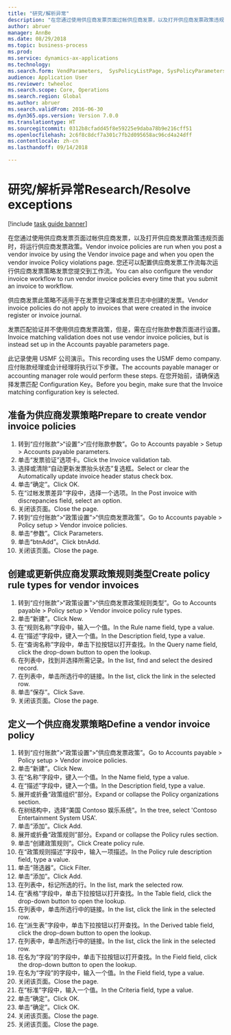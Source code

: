 ```yaml
--- 
title: "研究/解析异常"
description: "在您通过使用供应商发票页面过帐供应商发票，以及打开供应商发票政策违规页面时，将运行供应商发票政策。"
author: abruer
manager: AnnBe
ms.date: 08/29/2018
ms.topic: business-process
ms.prod: 
ms.service: dynamics-ax-applications
ms.technology: 
ms.search.form: VendParameters,  SysPolicyListPage, SysPolicyParameters, SysPolicySourceDocumentRuleType, SysPolicy, SysPolicySourceDocumentRule, SysQueryForm, SysQueryTableLookUp, SysQueryPrefixLookUp, SysQueryFieldLookUp
audience: Application User
ms.reviewer: twheeloc
ms.search.scope: Core, Operations
ms.search.region: Global
ms.author: abruer
ms.search.validFrom: 2016-06-30
ms.dyn365.ops.version: Version 7.0.0
ms.translationtype: HT
ms.sourcegitcommit: 0312b8cfadd45f8e59225e9daba78b9e216cff51
ms.openlocfilehash: 2c6f8c8dcf7a301c7fb2d095658ac96cd4a24dff
ms.contentlocale: zh-cn
ms.lasthandoff: 09/14/2018

---
```

# <a name="researchresolve-exceptions"></a><span data-ttu-id="48cae-103">研究/解析异常</span><span class="sxs-lookup"><span data-stu-id="48cae-103">Research/Resolve exceptions</span></span>

[!include [task guide banner](../../includes/task-guide-banner.md)]

<span data-ttu-id="48cae-104">在您通过使用供应商发票页面过帐供应商发票，以及打开供应商发票政策违规页面时，将运行供应商发票政策。</span><span class="sxs-lookup"><span data-stu-id="48cae-104">Vendor invoice policies are run when you post a vendor invoice by using the Vendor invoice page and when you open the vendor invoice Policy violations page.</span></span> <span data-ttu-id="48cae-105">您还可以配置供应商发票工作流每次运行供应商发票策略发票您提交到工作流。</span><span class="sxs-lookup"><span data-stu-id="48cae-105">You can also configure the vendor invoice workflow to run vendor invoice policies every time that you submit an invoice to workflow.</span></span> 

<span data-ttu-id="48cae-106">供应商发票此策略不适用于在发票登记簿或发票日志中创建的发票。</span><span class="sxs-lookup"><span data-stu-id="48cae-106">Vendor invoice policies do not apply to invoices that were created in the invoice register or invoice journal.</span></span> 

<span data-ttu-id="48cae-107">发票匹配验证并不使用供应商发票政策，但是，需在应付账款参数页面进行设置。</span><span class="sxs-lookup"><span data-stu-id="48cae-107">Invoice matching validation does not use vendor invoice policies, but is instead set up in the Accounts payable parameters page.</span></span>

<span data-ttu-id="48cae-108">此记录使用 USMF 公司演示。</span><span class="sxs-lookup"><span data-stu-id="48cae-108">This recording uses the USMF demo company.</span></span> <span data-ttu-id="48cae-109">应付账款经理或会计经理将执行以下步骤。</span><span class="sxs-lookup"><span data-stu-id="48cae-109">The accounts payable manager or accounting manager role would perform these steps.</span></span> <span data-ttu-id="48cae-110">在您开始前，请确保选择发票匹配 Configuration Key。</span><span class="sxs-lookup"><span data-stu-id="48cae-110">Before you begin, make sure that the Invoice matching configuration key is selected.</span></span>


## <a name="prepare-to-create-vendor-invoice-policies"></a><span data-ttu-id="48cae-111">准备为供应商发票策略</span><span class="sxs-lookup"><span data-stu-id="48cae-111">Prepare to create vendor invoice policies</span></span>
1. <span data-ttu-id="48cae-112">转到“应付账款”>“设置”>“应付账款参数”。</span><span class="sxs-lookup"><span data-stu-id="48cae-112">Go to Accounts payable > Setup > Accounts payable parameters.</span></span>
2. <span data-ttu-id="48cae-113">单击“发票验证”选项卡。</span><span class="sxs-lookup"><span data-stu-id="48cae-113">Click the Invoice validation tab.</span></span>
3. <span data-ttu-id="48cae-114">选择或清除“自动更新发票抬头状态”复选框。</span><span class="sxs-lookup"><span data-stu-id="48cae-114">Select or clear the Automatically update invoice header status check box.</span></span>
4. <span data-ttu-id="48cae-115">单击“确定”。</span><span class="sxs-lookup"><span data-stu-id="48cae-115">Click OK.</span></span>
5. <span data-ttu-id="48cae-116">在“过帐发票差异”字段中，选择一个选项。</span><span class="sxs-lookup"><span data-stu-id="48cae-116">In the Post invoice with discrepancies field, select an option.</span></span>
6. <span data-ttu-id="48cae-117">关闭该页面。</span><span class="sxs-lookup"><span data-stu-id="48cae-117">Close the page.</span></span>
7. <span data-ttu-id="48cae-118">转到“应付账款”>“政策设置”>“供应商发票政策”。</span><span class="sxs-lookup"><span data-stu-id="48cae-118">Go to Accounts payable > Policy setup > Vendor invoice policies.</span></span>
8. <span data-ttu-id="48cae-119">单击“参数”。</span><span class="sxs-lookup"><span data-stu-id="48cae-119">Click Parameters.</span></span>
9. <span data-ttu-id="48cae-120">单击“btnAdd”。</span><span class="sxs-lookup"><span data-stu-id="48cae-120">Click btnAdd.</span></span>
10. <span data-ttu-id="48cae-121">关闭该页面。</span><span class="sxs-lookup"><span data-stu-id="48cae-121">Close the page.</span></span>

## <a name="create-policy-rule-types-for-vendor-invoices"></a><span data-ttu-id="48cae-122">创建或更新供应商发票政策规则类型</span><span class="sxs-lookup"><span data-stu-id="48cae-122">Create policy rule types for vendor invoices</span></span>
1. <span data-ttu-id="48cae-123">转到“应付账款”>“政策设置”>“供应商发票政策规则类型”。</span><span class="sxs-lookup"><span data-stu-id="48cae-123">Go to Accounts payable > Policy setup > Vendor invoice policy rule types.</span></span>
2. <span data-ttu-id="48cae-124">单击“新建”。</span><span class="sxs-lookup"><span data-stu-id="48cae-124">Click New.</span></span>
3. <span data-ttu-id="48cae-125">在“规则名称”字段中，输入一个值。</span><span class="sxs-lookup"><span data-stu-id="48cae-125">In the Rule name field, type a value.</span></span>
4. <span data-ttu-id="48cae-126">在“描述”字段中，键入一个值。</span><span class="sxs-lookup"><span data-stu-id="48cae-126">In the Description field, type a value.</span></span>
5. <span data-ttu-id="48cae-127">在“查询名称”字段中，单击下拉按钮以打开查找。</span><span class="sxs-lookup"><span data-stu-id="48cae-127">In the Query name field, click the drop-down button to open the lookup.</span></span>
6. <span data-ttu-id="48cae-128">在列表中，找到并选择所需记录。</span><span class="sxs-lookup"><span data-stu-id="48cae-128">In the list, find and select the desired record.</span></span>
7. <span data-ttu-id="48cae-129">在列表中，单击所选行中的链接。</span><span class="sxs-lookup"><span data-stu-id="48cae-129">In the list, click the link in the selected row.</span></span>
8. <span data-ttu-id="48cae-130">单击“保存”。</span><span class="sxs-lookup"><span data-stu-id="48cae-130">Click Save.</span></span>
9. <span data-ttu-id="48cae-131">关闭该页面。</span><span class="sxs-lookup"><span data-stu-id="48cae-131">Close the page.</span></span>

## <a name="define-a-vendor-invoice-policy"></a><span data-ttu-id="48cae-132">定义一个供应商发票策略</span><span class="sxs-lookup"><span data-stu-id="48cae-132">Define a vendor invoice policy</span></span>
1. <span data-ttu-id="48cae-133">转到“应付账款”>“政策设置”>“供应商发票政策”。</span><span class="sxs-lookup"><span data-stu-id="48cae-133">Go to Accounts payable > Policy setup > Vendor invoice policies.</span></span>
2. <span data-ttu-id="48cae-134">单击“新建”。</span><span class="sxs-lookup"><span data-stu-id="48cae-134">Click New.</span></span>
3. <span data-ttu-id="48cae-135">在“名称”字段中，键入一个值。</span><span class="sxs-lookup"><span data-stu-id="48cae-135">In the Name field, type a value.</span></span>
4. <span data-ttu-id="48cae-136">在“描述”字段中，键入一个值。</span><span class="sxs-lookup"><span data-stu-id="48cae-136">In the Description field, type a value.</span></span>
5. <span data-ttu-id="48cae-137">展开或折叠“政策组织”部分。</span><span class="sxs-lookup"><span data-stu-id="48cae-137">Expand or collapse the Policy organizations section.</span></span>
6. <span data-ttu-id="48cae-138">在树结构中，选择“美国 Contoso 娱乐系统”。</span><span class="sxs-lookup"><span data-stu-id="48cae-138">In the tree, select 'Contoso Entertainment System USA'.</span></span>
7. <span data-ttu-id="48cae-139">单击“添加”。</span><span class="sxs-lookup"><span data-stu-id="48cae-139">Click Add.</span></span>
8. <span data-ttu-id="48cae-140">展开或折叠“政策规则”部分。</span><span class="sxs-lookup"><span data-stu-id="48cae-140">Expand or collapse the Policy rules section.</span></span>
9. <span data-ttu-id="48cae-141">单击“创建政策规则”。</span><span class="sxs-lookup"><span data-stu-id="48cae-141">Click Create policy rule.</span></span>
10. <span data-ttu-id="48cae-142">在“政策规则描述”字段中，输入一项描述。</span><span class="sxs-lookup"><span data-stu-id="48cae-142">In the Policy rule description field, type a value.</span></span>
11. <span data-ttu-id="48cae-143">单击“筛选器”。</span><span class="sxs-lookup"><span data-stu-id="48cae-143">Click Filter.</span></span>
12. <span data-ttu-id="48cae-144">单击“添加”。</span><span class="sxs-lookup"><span data-stu-id="48cae-144">Click Add.</span></span>
13. <span data-ttu-id="48cae-145">在列表中，标记所选的行。</span><span class="sxs-lookup"><span data-stu-id="48cae-145">In the list, mark the selected row.</span></span>
14. <span data-ttu-id="48cae-146">在“表格”字段中，单击下拉按钮以打开查找。</span><span class="sxs-lookup"><span data-stu-id="48cae-146">In the Table field, click the drop-down button to open the lookup.</span></span>
15. <span data-ttu-id="48cae-147">在列表中，单击所选行中的链接。</span><span class="sxs-lookup"><span data-stu-id="48cae-147">In the list, click the link in the selected row.</span></span>
16. <span data-ttu-id="48cae-148">在“派生表”字段中，单击下拉按钮以打开查找。</span><span class="sxs-lookup"><span data-stu-id="48cae-148">In the Derived table field, click the drop-down button to open the lookup.</span></span>
17. <span data-ttu-id="48cae-149">在列表中，单击所选行中的链接。</span><span class="sxs-lookup"><span data-stu-id="48cae-149">In the list, click the link in the selected row.</span></span>
18. <span data-ttu-id="48cae-150">在名为“字段”的字段中，单击下拉按钮以打开查找。</span><span class="sxs-lookup"><span data-stu-id="48cae-150">In the Field field, click the drop-down button to open the lookup.</span></span>
19. <span data-ttu-id="48cae-151">在名为“字段”的字段中，输入一个值。</span><span class="sxs-lookup"><span data-stu-id="48cae-151">In the Field field, type a value.</span></span>
20. <span data-ttu-id="48cae-152">关闭该页面。</span><span class="sxs-lookup"><span data-stu-id="48cae-152">Close the page.</span></span>
21. <span data-ttu-id="48cae-153">在“标准”字段中，输入一个值。</span><span class="sxs-lookup"><span data-stu-id="48cae-153">In the Criteria field, type a value.</span></span>
22. <span data-ttu-id="48cae-154">单击“确定”。</span><span class="sxs-lookup"><span data-stu-id="48cae-154">Click OK.</span></span>
23. <span data-ttu-id="48cae-155">单击“确定”。</span><span class="sxs-lookup"><span data-stu-id="48cae-155">Click OK.</span></span>
24. <span data-ttu-id="48cae-156">关闭该页面。</span><span class="sxs-lookup"><span data-stu-id="48cae-156">Close the page.</span></span>
25. <span data-ttu-id="48cae-157">关闭该页面。</span><span class="sxs-lookup"><span data-stu-id="48cae-157">Close the page.</span></span>


